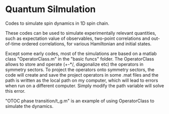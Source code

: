 # Quantum Silmulation
Codes to simulate spin dynamics in 1D spin chain.

These codes can be used to simulate experimentally relevant quantities, such as expectation value of observables, two-point correlations and out-of-time ordered correlations, for various Hamiltonian and initial states.

Except some early codes, most of the simulations are based on a matlab class "OperatorClass.m" in the "basic funcs" folder. The OperatorClass allows to store and operate (+-*/, diagonalize etc) the operators in symmetry sectors.
To project the operators onto symmetry sectors, the code will create and save the project operators in some .mat files and the path is written as the local path on my computer, which will lead to errors when run on a different computer. Simply modify the path variable will solve this error.

"OTOC phase transition/t_g.m" is an example of using OperatorClass to simulate the dynamics.
